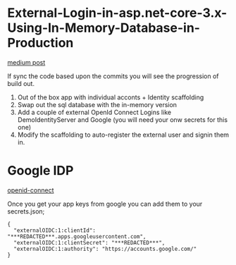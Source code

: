 # External-Login-in-asp.net-core-3.x-Using-In-Memory-Database-in-Production
[medium post](https://medium.com/@ghstahl/external-login-in-asp-net-core-3-x-using-in-memory-database-in-production-2e9f9b16e3bb)  


If sync the code based upon the commits you will see the progression of build out.

1. Out of the box app with individual acconts + Identity scaffolding
2. Swap out the sql database with the in-memory version
3. Add a couple of external OpenId Connect Logins like DemoIdentityServer and Google (you will need your onw secrets for this one)
4. Modify the scaffolding to auto-register the external user and signin them in.

# Google IDP
[openid-connect](https://developers.google.com/identity/protocols/oauth2/openid-connect)  

Once you get your app keys from google you can add them to your secrets.json;  
```
{
  "externalOIDC:1:clientId": "***REDACTED***.apps.googleusercontent.com",
  "externalOIDC:1:clientSecret": "***REDACTED***",
  "externalOIDC:1:authority": "https://accounts.google.com/"
}
```
